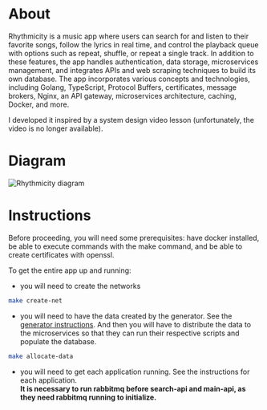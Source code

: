 # About

Rhythmicity is a music app where users can search for and listen to their favorite songs, follow the lyrics in real time, and control the playback queue with options such as repeat, shuffle, or repeat a single track. In addition to these features, the app handles authentication, data storage, microservices management, and integrates APIs and web scraping techniques to build its own database.
The app incorporates various concepts and technologies, including Golang, TypeScript, Protocol Buffers, certificates, message brokers, Nginx, an API gateway, microservices architecture, caching, Docker, and more.

I developed it inspired by a system design video lesson (unfortunately, the video is no longer available).

# Diagram

![Rhythmicity diagram](https://github.com/user-attachments/assets/56c4857c-e97a-43ce-a0eb-be431d3f7465)

# Instructions

Before proceeding, you will need some prerequisites: have docker installed, be able to execute commands with the make command, and be able to create certificates with openssl.

To get the entire app up and running:

- you will need to create the networks

```bash
make create-net
```

- you will need to have the data created by the generator. See the [generator instructions](https://github.com/nichol20/rhythmicity/blob/main/generate-db/README.md#how-to-use). And then you will have to distribute the data to the microservices so that they can run their respective scripts and populate the database.

```bash
make allocate-data
```

- you will need to get each application running. See the instructions for each application.<br/>
  **It is necessary to run rabbitmq before search-api and main-api, as they need rabbitmq running to initialize.**

